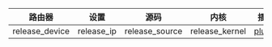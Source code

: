 | 路由器         | 设置       | 源码           | 内核           | 插件                                                         |
| -------------- | ---------- | -------------- | -------------- | ------------------------------------------------------------ |
| release_device | release_ip | release_source | release_kernel | [plugin](https://github.com/roacn/build-actions/blob/main/build/Lede_source/plugin) |

